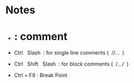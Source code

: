 # Notes

- #  : comment


- Ctrl   Slash  : for single line comments (  //...  )


- Ctrl   Shift   Slash  : for block comments (  /*...*/  )


- Ctrl + F8 : Break Point
